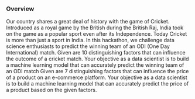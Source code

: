 ### Overview
Our country shares a great deal of history with the game of Cricket. Introduced as a royal game by the British during the British Raj, India took on the game as a popular sport even after its Independence. Today Cricket is more than just a sport in India. In this hackathon, we challenge data science enthusiasts to predict the winning team of an ODI (One Day International) match. Given are 10 distinguishing factors that can influence the outcome of a cricket match. Your objective as a data scientist is to build a machine learning model that can accurately predict the winning team of an ODI match Given are 7 distinguishing factors that can influence the price of a product on an e-commerce platform. Your objective as a data scientist is to build a machine learning model that can accurately predict the price of a product based on the given factors.
